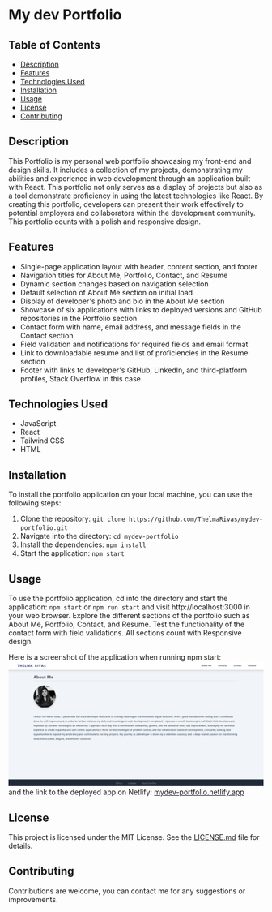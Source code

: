 # My dev Portfolio

## Table of Contents

- [Description](#description)
- [Features](#features)
- [Technologies Used](#technologies-used)
- [Installation](#usage)
- [Usage](#usage)
- [License](#license)
- [Contributing](#contributing)

## Description

This Portfolio is my personal web portfolio showcasing my front-end and design skills. It includes a collection of my projects, demonstrating my abilities and experience in web development through an application built with React. This portfolio not only serves as a display of projects but also as a tool demonstrate proficiency in using the latest technologies like React. By creating this portfolio, developers can present their work effectively to potential employers and collaborators within the development community. This portfolio counts with a polish and responsive design.

## Features

- Single-page application layout with header, content section, and footer
- Navigation titles for About Me, Portfolio, Contact, and Resume
- Dynamic section changes based on navigation selection
- Default selection of About Me section on initial load
- Display of developer's photo and bio in the About Me section
- Showcase of six applications with links to deployed versions and GitHub repositories in the Portfolio section
- Contact form with name, email address, and message fields in the Contact section
- Field validation and notifications for required fields and email format
- Link to downloadable resume and list of proficiencies in the Resume section
- Footer with links to developer's GitHub, LinkedIn, and third-platform profiles, Stack Overflow in this case.


## Technologies Used

- JavaScript
- React
- Tailwind CSS
- HTML


## Installation

To install the portfolio application on your local machine, you can use the following steps:

1. Clone the repository: `git clone https://github.com/ThelmaRivas/mydev-portfolio.git` 
2. Navigate into the directory: `cd mydev-portfolio`
3. Install the dependencies: `npm install`
4. Start the application: `npm start`


## Usage

To use the portfolio application, cd into the directory and start the application: `npm start` or `npm run start` and visit http://localhost:3000 in your web browser. Explore the different sections of the portfolio such as About Me, Portfolio, Contact, and Resume. Test the functionality of the contact form with field validations. All sections count with Responsive design.

Here is a screenshot of the application when running npm start: ![Landing Page](./assets/LandingPage.png) and the link to the deployed app on Netlify: [mydev-portfolio.netlify.app](https://mydev-portfolio.netlify.app/)

## License

This project is licensed under the MIT License. See the [LICENSE.md](./LICENSE) file for details.

## Contributing

Contributions are welcome, you can contact me for any suggestions or improvements.